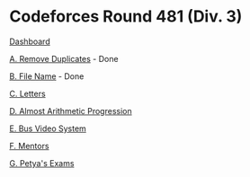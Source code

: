 # Codeforces Round 481 (Div. 3)

[Dashboard](https://codeforces.com/contest/978)

[A. Remove Duplicates](https://codeforces.com/contest/978/problem/A) - Done

[B. File Name](https://codeforces.com/contest/978/problem/B) - Done

[C. Letters](https://codeforces.com/contest/978/problem/C)

[D. Almost Arithmetic Progression](https://codeforces.com/contest/978/problem/D)

[E. Bus Video System](https://codeforces.com/contest/978/problem/E)

[F. Mentors](https://codeforces.com/contest/978/problem/F)

[G. Petya's Exams](https://codeforces.com/contest/978/problem/G)
